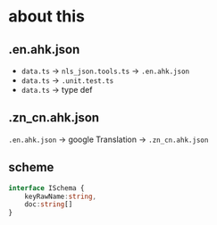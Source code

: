 # about this

## .en.ahk.json

- `data.ts` -> `nls_json.tools.ts` -> `.en.ahk.json`
- `data.ts` -> `.unit.test.ts` 
- `data.ts` -> type def

## .zn_cn.ahk.json

`.en.ahk.json` -> google Translation  -> `.zn_cn.ahk.json`

## scheme

```ts
interface ISchema {
    keyRawName:string,
    doc:string[]
}
```